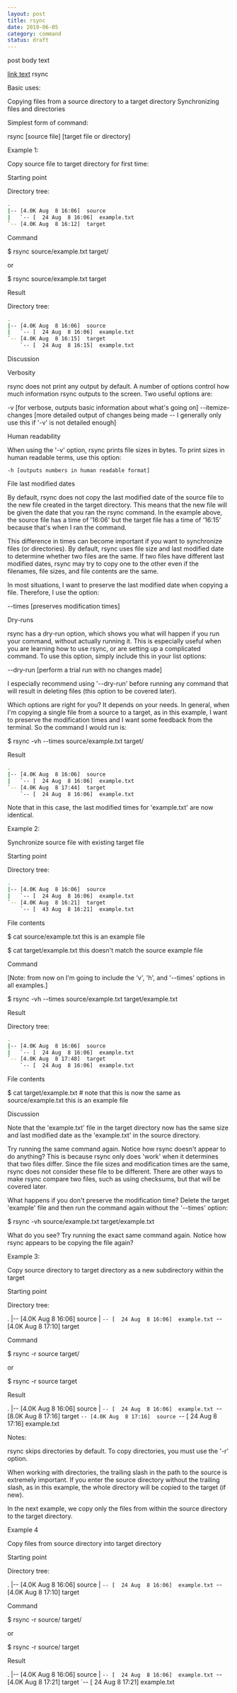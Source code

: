```yaml
---
layout: post
title: rsync
date: 2019-06-05
category: command
status: draft
---
```


post body text

[link text](link-URL "alt text")
rsync

Basic uses:

Copying files from a source directory to a target directory
Synchronizing files and directories

Simplest form of command:

rsync [source file] [target file or directory]


Example 1: 

Copy source file to target directory for first time:

Starting point

Directory tree:

```bash
.
|-- [4.0K Aug  8 16:06]  source
|   `-- [  24 Aug  8 16:06]  example.txt
`-- [4.0K Aug  8 16:12]  target
```

Command

$ rsync source/example.txt target/

or 

$ rsync source/example.txt target

Result

Directory tree:

```bash
.
|-- [4.0K Aug  8 16:06]  source
|   `-- [  24 Aug  8 16:06]  example.txt
`-- [4.0K Aug  8 16:15]  target
    `-- [  24 Aug  8 16:15]  example.txt
```

Discussion

Verbosity

rsync does not print any output by default. A number of options control how much information rsync outputs to the screen. Two useful options are:

-v [for verbose, outputs basic information about what's going on]
--itemize-changes [more detailed output of changes being made -- I generally only use this if '-v' is not detailed enough]

Human readability

When using the '-v' option, rsync prints file sizes in bytes. To print sizes in human readable terms, use this option:

    -h [outputs numbers in human readable format]

File last modified dates

By default, rsync does not copy the last modified date of the source file to the new file created in the target directory. This means that the new file will be given the date that you ran the rsync command. In the example above, the source file has a time of '16:06' but the target file has a time of '16:15' because that's when I ran the command.

This difference in times can become important if you want to synchronize files (or directories). By default, rsync uses file size and last modified date to determine whether two files are the same. If two files have different last modified dates, rsync may try to copy one to the other even if the filenames, file sizes, and file contents are the same.

In most situations, I want to preserve the last modified date when copying a file. Therefore, I use the option:

--times [preserves modification times]

Dry-runs

rsync has a dry-run option, which shows you what will happen if you run your command, without actually running it. This is especially useful when you are learning how to use rsync, or are setting up a complicated command. To use this option, simply include this in your list options:

--dry-run [perform a trial run with no changes made]

I especially recommend using '--dry-run' before running any command that will result in deleting files (this option to be covered later).

Which options are right for you? It depends on your needs. In general, when I'm copying a single file from a source to a target, as in this example, I want to preserve the modification times and I want some feedback from the terminal. So the command I would run is:

$ rsync -vh --times source/example.txt target/

Result

```bash
.
|-- [4.0K Aug  8 16:06]  source
|   `-- [  24 Aug  8 16:06]  example.txt
`-- [4.0K Aug  8 17:44]  target
    `-- [  24 Aug  8 16:06]  example.txt
```

Note that in this case, the last modified times for 'example.txt' are now identical.


Example 2:

Synchronize source file with existing target file

Starting point

Directory tree:

```bash
.
|-- [4.0K Aug  8 16:06]  source
|   `-- [  24 Aug  8 16:06]  example.txt
`-- [4.0K Aug  8 16:21]  target
    `-- [  43 Aug  8 16:21]  example.txt
```

File contents

$ cat source/example.txt
this is an example file

$ cat target/example.txt
this doesn't match the source example file

Command

[Note: from now on I'm going to include the 'v', 'h', and '--times' options in all examples.]

$ rsync -vh --times source/example.txt target/example.txt

Result

Directory tree:

```bash
.
|-- [4.0K Aug  8 16:06]  source
|   `-- [  24 Aug  8 16:06]  example.txt
`-- [4.0K Aug  8 17:48]  target
    `-- [  24 Aug  8 16:06]  example.txt
```

File contents

$ cat target/example.txt # note that this is now the same as source/example.txt
this is an example file

Discussion

Note that the 'example.txt' file in the target directory now has the same size and last modified date as the 'example.txt' in the source directory.

Try running the same command again. Notice how rsync doesn't appear to do anything? This is because rsync only does 'work' when it determines that two files differ. Since the file sizes and modification times are the same, rsync does not consider these file to be different. There are other ways to make rsync compare two files, such as using checksums, but that will be covered later.

What happens if you don't preserve the modification time? Delete the target 'example' file and then run the command again without the '--times' option:

$ rsync -vh source/example.txt target/example.txt

What do you see? Try running the exact same command again. Notice how rsync appears to be copying the file again?

Example 3:

Copy source directory to target directory as a new subdirectory within the target

Starting point

Directory tree:

.
|-- [4.0K Aug  8 16:06]  source
|   `-- [  24 Aug  8 16:06]  example.txt
`-- [4.0K Aug  8 17:10]  target

Command

$ rsync -r source target/

or 

$ rsync -r source target


Result

.
|-- [4.0K Aug  8 16:06]  source
|   `-- [  24 Aug  8 16:06]  example.txt
`-- [8.0K Aug  8 17:16]  target
    `-- [4.0K Aug  8 17:16]  source
        `-- [  24 Aug  8 17:16]  example.txt

Notes:

rsync skips directories by default. To copy directories, you must use the '-r' option.

When working with directories, the trailing slash in the path to the source is extremely important. If you enter the source directory without the trailing slash, as in this example, the whole directory will be copied to the target (if new).

In the next example, we copy only the files from within the source directory to the target directory.

Example 4

Copy files from source directory into target directory

Starting point

Directory tree:

.
|-- [4.0K Aug  8 16:06]  source
|   `-- [  24 Aug  8 16:06]  example.txt
`-- [4.0K Aug  8 17:10]  target

Command

$ rsync -r source/ target/

or 

$ rsync -r source/ target


Result

.
|-- [4.0K Aug  8 16:06]  source
|   `-- [  24 Aug  8 16:06]  example.txt
`-- [4.0K Aug  8 17:21]  target
    `-- [  24 Aug  8 17:21]  example.txt
